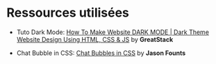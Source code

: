 # Ressources utilisées

- Tuto Dark Mode:
[How To Make Website DARK MODE | Dark Theme Website Design Using HTML, CSS & JS](https://www.youtube.com/watch?v=9LZGB3OLXNQ)
by **GreatStack**

- Chat Bubble in CSS:
[Chat Bubbles in CSS](https://codepen.io/Founts/pen/AJyVOr?editors=1100)
by **Jason Founts**